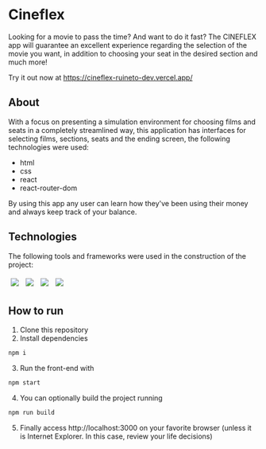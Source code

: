 # Cineflex

Looking for a movie to pass the time? And want to do it fast? The CINEFLEX app will guarantee an excellent experience regarding the selection of the movie you want, in addition to choosing your seat in the desired section and much more!

<!-- <img src="/assets/my-wallet-usage.gif" /> -->

Try it out now at https://cineflex-ruineto-dev.vercel.app/

## About

With a focus on presenting a simulation environment for choosing films and seats in a completely streamlined way, this application has interfaces for selecting films, sections, seats and the ending screen, the following technologies were used:

- html
- css
- react
- react-router-dom

By using this app any user can learn how they've been using their money and always keep track of your balance.

## Technologies
The following tools and frameworks were used in the construction of the project:<br>
<p>
  <img style='margin: 5px;' src='https://img.shields.io/badge/HTML5-E34F26?style=for-the-badge&logo=html5&logoColor=white'>
  <img style='margin: 5px;' src='https://img.shields.io/badge/CSS3-1572B6?style=for-the-badge&logo=css3&logoColor=white'>
  <img style='margin: 5px;' src='https://img.shields.io/badge/React-20232A?style=for-the-badge&logo=react&logoColor=61DAFB'>
  <img style='margin: 5px;' src='https://img.shields.io/badge/React_Router-CA4245?style=for-the-badge&logo=react-router&logoColor=white'>

</p>

## How to run

1. Clone this repository
2. Install dependencies
```bash
npm i
```
3. Run the front-end with
```bash
npm start
```
4. You can optionally build the project running
```bash
npm run build
```
5. Finally access http://localhost:3000 on your favorite browser (unless it is Internet Explorer. In this case, review your life decisions)